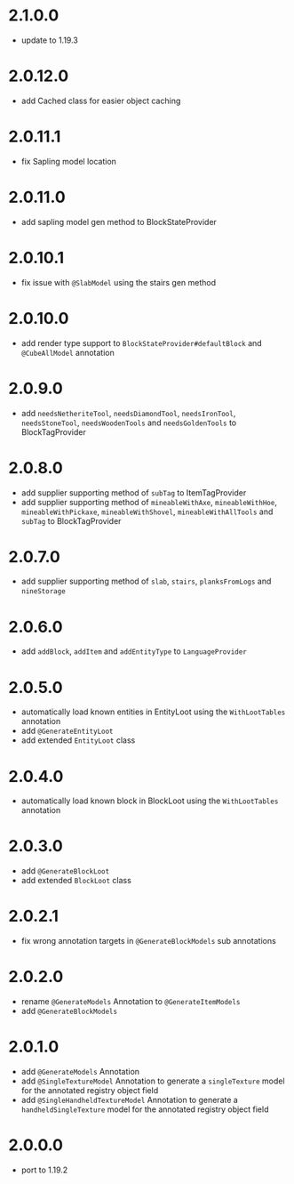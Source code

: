 # 2.1.0.0

- update to 1.19.3

# 2.0.12.0

- add Cached class for easier object caching

# 2.0.11.1

- fix Sapling model location

# 2.0.11.0

- add sapling model gen method to BlockStateProvider

# 2.0.10.1

- fix issue with `@SlabModel` using the stairs gen method

# 2.0.10.0

- add render type support to `BlockStateProvider#defaultBlock` and `@CubeAllModel` annotation

# 2.0.9.0

- add `needsNetheriteTool`, `needsDiamondTool`, `needsIronTool`, `needsStoneTool`, `needsWoodenTools` and `needsGoldenTools` to BlockTagProvider

# 2.0.8.0

- add supplier supporting method of `subTag` to ItemTagProvider
- add supplier supporting method of `mineableWithAxe`, `mineableWithHoe`, `mineableWithPickaxe`, `mineableWithShovel`, `mineableWithAllTools` and `subTag` to BlockTagProvider

# 2.0.7.0

- add supplier supporting method of `slab`, `stairs`, `planksFromLogs` and `nineStorage`

# 2.0.6.0

- add `addBlock`, `addItem` and `addEntityType` to `LanguageProvider`

# 2.0.5.0

- automatically load known entities in EntityLoot using the `WithLootTables` annotation
- add `@GenerateEntityLoot`
- add extended `EntityLoot` class

# 2.0.4.0

- automatically load known block in BlockLoot using the `WithLootTables` annotation

# 2.0.3.0

- add `@GenerateBlockLoot`
- add extended `BlockLoot` class

# 2.0.2.1

- fix wrong annotation targets in `@GenerateBlockModels` sub annotations

# 2.0.2.0

- rename `@GenerateModels` Annotation to `@GenerateItemModels`
- add `@GenerateBlockModels`

# 2.0.1.0

- add `@GenerateModels` Annotation
- add `@SingleTextureModel` Annotation to generate a `singleTexture` model for the annotated registry object field
- add `@SingleHandheldTextureModel` Annotation to generate a `handheldSingleTexture` model for the annotated registry object field

# 2.0.0.0

- port to 1.19.2